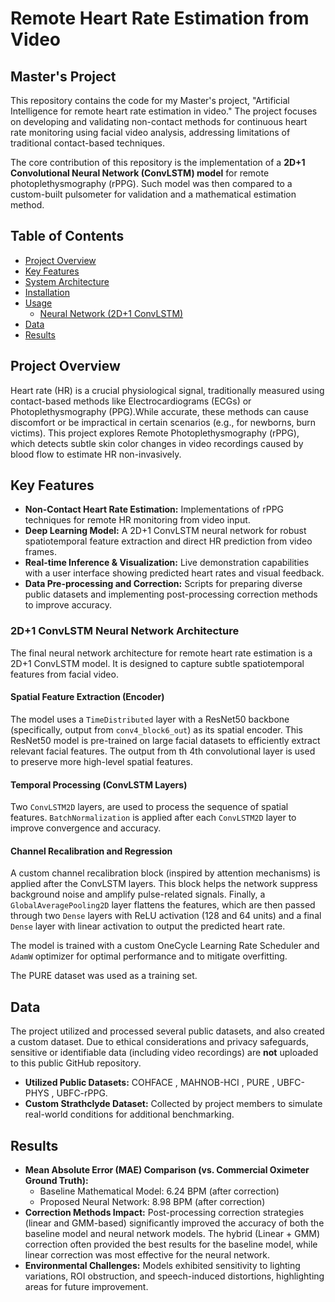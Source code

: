 # Remote Heart Rate Estimation from Video

## Master's Project

This repository contains the code for my Master's project, "Artificial Intelligence for remote heart rate estimation in video." The project focuses on developing and validating non-contact methods for continuous heart rate monitoring using facial video analysis, addressing limitations of traditional contact-based techniques.

The core contribution of this repository is the implementation of a **2D+1 Convolutional Neural Network (ConvLSTM) model** for remote photoplethysmography (rPPG). Such model was then compared to a custom-built pulsometer for validation and a mathematical estimation method.

## Table of Contents

- [Project Overview](#project-overview)
- [Key Features](#key-features)
- [System Architecture](#system-architecture)
- [Installation](#installation)
- [Usage](#usage)
  - [Neural Network (2D+1 ConvLSTM)](#neural-network-2d1-convlstm)
- [Data](#data)
- [Results](#results)

## Project Overview

Heart rate (HR) is a crucial physiological signal, traditionally measured using contact-based methods like Electrocardiograms (ECGs) or Photoplethysmography (PPG).While accurate, these methods can cause discomfort or be impractical in certain scenarios (e.g., for newborns, burn victims). This project explores Remote Photoplethysmography (rPPG), which detects subtle skin color changes in video recordings caused by blood flow to estimate HR non-invasively.

## Key Features

* **Non-Contact Heart Rate Estimation:** Implementations of rPPG techniques for remote HR monitoring from video input.
* **Deep Learning Model:** A 2D+1 ConvLSTM neural network for robust spatiotemporal feature extraction and direct HR prediction from video frames.
* **Real-time Inference & Visualization:** Live demonstration capabilities with a user interface showing predicted heart rates and visual feedback.
* **Data Pre-processing and Correction:** Scripts for preparing diverse public datasets and implementing post-processing correction methods to improve accuracy.

### 2D+1 ConvLSTM Neural Network Architecture

The final neural network architecture for remote heart rate estimation is a 2D+1 ConvLSTM model. It is designed to capture subtle spatiotemporal features from facial video.

#### Spatial Feature Extraction (Encoder)
The model uses a `TimeDistributed` layer with a ResNet50 backbone (specifically, output from `conv4_block6_out`) as its spatial encoder. This ResNet50 model is pre-trained on large facial datasets to efficiently extract relevant facial features. The output from th 4th convolutional layer is used to preserve more high-level spatial features.

#### Temporal Processing (ConvLSTM Layers)
Two `ConvLSTM2D` layers, are used to process the sequence of spatial features. `BatchNormalization` is applied after each `ConvLSTM2D` layer to improve convergence and accuracy.

#### Channel Recalibration and Regression
A custom channel recalibration block (inspired by attention mechanisms) is applied after the ConvLSTM layers. This block helps the network suppress background noise and amplify pulse-related signals. Finally, a `GlobalAveragePooling2D` layer flattens the features, which are then passed through two `Dense` layers with ReLU activation (128 and 64 units) and a final `Dense` layer with linear activation to output the predicted heart rate.

The model is trained with a custom OneCycle Learning Rate Scheduler and `AdamW` optimizer for optimal performance and to mitigate overfitting.

The PURE dataset was used as a training set.

## Data

The project utilized and processed several public datasets, and also created a custom dataset. Due to ethical considerations and privacy safeguards, sensitive or identifiable data (including video recordings) are **not** uploaded to this public GitHub repository.

* **Utilized Public Datasets:** COHFACE , MAHNOB-HCI , PURE , UBFC-PHYS , UBFC-rPPG.
* **Custom Strathclyde Dataset:** Collected by project members to simulate real-world conditions for additional benchmarking.

## Results

* **Mean Absolute Error (MAE) Comparison (vs. Commercial Oximeter Ground Truth):**
    * Baseline Mathematical Model: 6.24 BPM (after correction)
    * Proposed Neural Network: 8.98 BPM (after correction)
* **Correction Methods Impact:** Post-processing correction strategies (linear and GMM-based) significantly improved the accuracy of both the baseline model and neural network models. The hybrid (Linear + GMM) correction often provided the best results for the baseline model, while linear correction was most effective for the neural network.
* **Environmental Challenges:** Models exhibited sensitivity to lighting variations, ROI obstruction, and speech-induced distortions, highlighting areas for future improvement.
